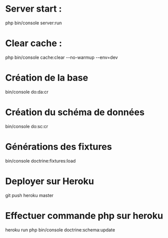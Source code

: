 # Server start :
php bin/console server:run

# Clear cache :
php bin/console cache:clear --no-warmup --env=dev

# Création de la base
bin/console do:da:cr

# Création du schéma de données
bin/console do:sc:cr

# Générations des fixtures
bin/console doctrine:fixtures:load

# Deployer sur Heroku
git push heroku master

# Effectuer commande php sur heroku
heroku run php bin/console doctrine:schema:update